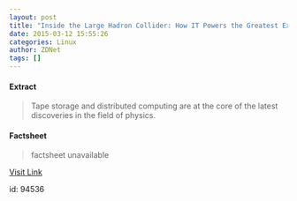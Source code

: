 ```yaml
---
layout: post
title: "Inside the Large Hadron Collider: How IT Powers the Greatest Experiment in History"
date: 2015-03-12 15:55:26
categories: Linux
author: ZDNet
tags: []
---
```



#### Extract
>Tape storage and distributed computing are at the core of the latest discoveries in the field of physics.

#### Factsheet
>factsheet unavailable

[Visit Link](https://www.linux.com/news/enterprise/systems-management/816144-inside-the-large-hadron-collider-how-it-powers-the-greatest-experiment-in-history/)

id:   94536
